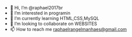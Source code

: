 - 👋 Hi, I’m @raphael2017br
- 👀 I’m interested in programin
- 🌱 I’m currently learning HTML,CSS,MySQL
- 💞️ I’m looking to collaborate on WEBSITES
- 📫 How to reach me raphaelrangelmanhaes@gmail.com

<!---
raphael2017br/raphael2017br is a ✨ special ✨ repository because its `README.md` (this file) appears on your GitHub profile.
You can click the Preview link to take a look at your changes.
--->
